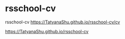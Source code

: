 # rsschool-cv
rsschool-cv
https://TatyanaShu.github.io/rsschool-cv/cv

https://TatyanaShu.github.io/rsschool-cv
